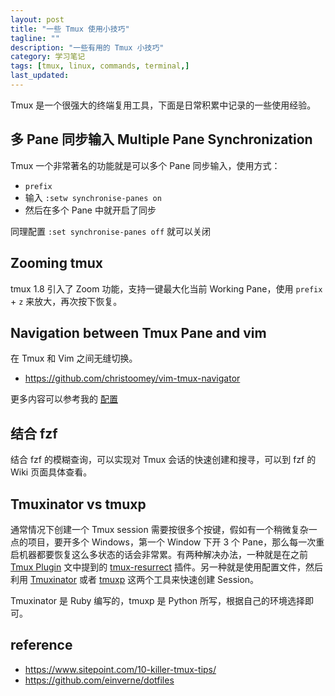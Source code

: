 ```yaml
---
layout: post
title: "一些 Tmux 使用小技巧"
tagline: ""
description: "一些有用的 Tmux 小技巧"
category: 学习笔记
tags: [tmux, linux, commands, terminal,]
last_updated:
---
```


Tmux 是一个很强大的终端复用工具，下面是日常积累中记录的一些使用经验。


## 多 Pane 同步输入 Multiple Pane Synchronization
Tmux 一个非常著名的功能就是可以多个 Pane 同步输入，使用方式：

- `prefix`
- 输入 `:setw synchronise-panes on`
- 然后在多个 Pane 中就开启了同步

同理配置 `:set synchronise-panes off` 就可以关闭


## Zooming tmux
tmux 1.8 引入了 Zoom 功能，支持一键最大化当前 Working Pane，使用 `prefix` + `z` 来放大，再次按下恢复。


## Navigation between Tmux Pane and vim
在 Tmux 和 Vim 之间无缝切换。

- <https://github.com/christoomey/vim-tmux-navigator>

更多内容可以参考我的 [配置](https://github.com/einverne/dotfiles)

## 结合 fzf
结合 fzf 的模糊查询，可以实现对 Tmux 会话的快速创建和搜寻，可以到 fzf 的 Wiki 页面具体查看。

## Tmuxinator vs tmuxp
通常情况下创建一个 Tmux session 需要按很多个按键，假如有一个稍微复杂一点的项目，要开多个 Windows，第一个 Window 下开 3 个 Pane，那么每一次重启机器都要恢复这么多状态的话会非常累。有两种解决办法，一种就是在之前 [Tmux Plugin](/post/2017/12/tmux-plugins.html) 文中提到的 [tmux-resurrect](http://einverne.github.io/post/2017/12/tmux-plugins.html#tmux-resurrect) 插件。另一种就是使用配置文件，然后利用 [Tmuxinator](https://github.com/tmuxinator/tmuxinator) 或者 [tmuxp](https://github.com/tmux-python/tmuxp) 这两个工具来快速创建 Session。

Tmuxinator 是 Ruby 编写的，tmuxp 是 Python 所写，根据自己的环境选择即可。

## reference

- <https://www.sitepoint.com/10-killer-tmux-tips/>
- <https://github.com/einverne/dotfiles>
